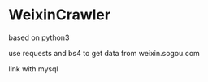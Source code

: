 # WeixinCrawler

based on python3

use requests and bs4 to get data from weixin.sogou.com

link with mysql 
